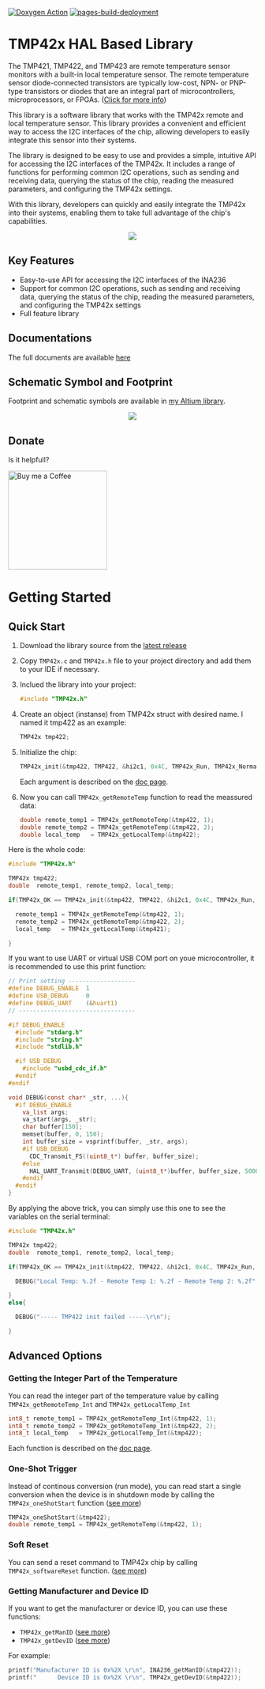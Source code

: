 [![Doxygen Action](https://github.com/SMotlaq/tmp42x/actions/workflows/main2.yml/badge.svg)](https://github.com/SMotlaq/tmp42x/actions/workflows/main2.yml)
[![pages-build-deployment](https://github.com/SMotlaq/tmp42x/actions/workflows/pages/pages-build-deployment/badge.svg)](https://github.com/SMotlaq/tmp42x/actions/workflows/pages/pages-build-deployment)


# TMP42x HAL Based Library

The TMP421, TMP422, and TMP423 are remote temperature sensor monitors with a built-in local temperature sensor. The remote temperature sensor diode-connected transistors are typically low-cost, NPN- or PNP-type transistors or diodes that are an integral part of microcontrollers, microprocessors, or FPGAs. ([Click for more info](https://www.ti.com/product/TMP421))

This library is a software library that works with the TMP42x remote and local temperature sensor. This library provides a convenient and efficient way to access the I2C interfaces of the chip, allowing developers to easily integrate this sensor into their systems.

The library is designed to be easy to use and provides a simple, intuitive API for accessing the I2C interfaces of the TMP42x. It includes a range of functions for performing common I2C operations, such as sending and receiving data, querying the status of the chip, reading the measured parameters, and configuring the TMP42x settings.

With this library, developers can quickly and easily integrate the TMP42x into their systems, enabling them to take full advantage of the chip's capabilities.

<p align="center">
  <img src="https://github.com/SMotlaq/tmp42x/blob/images/images/all.png"/>
</p>

## Key Features

* Easy-to-use API for accessing the I2C interfaces of the INA236
* Support for common I2C operations, such as sending and receiving data, querying the status of the chip, reading the measured parameters, and configuring the TMP42x settings
* Full feature library

## Documentations

The full documents are available [here](https://smotlaq.github.io/tmp42x/)

## Schematic Symbol and Footprint

Footprint and schematic symbols are available in [my Altium library](https://github.com/SMotlaq/altium-library).

<p align="center">
  <img src="https://github.com/SMotlaq/tmp42x/blob/images/images/symbols.png"/>
</p>

## Donate
Is it helpfull?

<p align="left">
  <a href="http://smotlaq.ir/LQgQF">
  <img src="https://raw.githubusercontent.com/SMotlaq/LoRa/master/bmc.png" width="200" alt="Buy me a Coffee"/>
  </a>
</p>

# Getting Started

## Quick Start

1. Download the library source from the [latest release](http://github.com/smotlaq/tmp42x/releases/latest)

2. Copy `TMP42x.c` and `TMP42x.h` file to your project directory and add them to your IDE if necessary.

3. Inclued the library into your project:
   ```C
   #include "TMP42x.h"
   ```

4. Create an object (instanse) from TMP42x struct with desired name. I named it tmp422 as an example:
   ```C
   TMP42x tmp422;
   ```

5. Initialize the chip:
   ```C
   TMP42x_init(&tmp422, TMP422, &hi2c1, 0x4C, TMP42x_Run, TMP42x_Normal, TMP42x_0_5, 1.008, 1.008, 0);
   ```
   Each argument is described on the [doc page](https://smotlaq.github.io/tmp42x/_t_m_p42x_8c.html#ad0a1fb414abc2855469d08634cbe4c21).

6. Now you can call `TMP42x_getRemoteTemp` function to read the meassured data:
   ```C
   double remote_temp1 = TMP42x_getRemoteTemp(&tmp422, 1);
   double remote_temp2 = TMP42x_getRemoteTemp(&tmp422, 2);
   double local_temp   = TMP42x_getLocalTemp(&tmp422);
   ```

Here is the whole code:
```C
#include "TMP42x.h"

TMP42x tmp422;
double  remote_temp1, remote_temp2, local_temp;

if(TMP42x_OK == TMP42x_init(&tmp422, TMP422, &hi2c1, 0x4C, TMP42x_Run, TMP42x_Normal, TMP42x_0_5, 1.008, 1.008, 0)){

  remote_temp1 = TMP42x_getRemoteTemp(&tmp422, 1);
  remote_temp2 = TMP42x_getRemoteTemp(&tmp422, 2);
  local_temp   = TMP42x_getLocalTemp(&tmp421);

}
```


If you want to use UART or virtual USB COM port on youe microcontroller, it is recommended to use this print function:
```C
// Print setting -------------------
#define DEBUG_ENABLE  1
#define USB_DEBUG     0
#define DEBUG_UART    (&huart1)
// ---------------------------------

#if DEBUG_ENABLE
  #include "stdarg.h"
  #include "string.h"
  #include "stdlib.h"

  #if USB_DEBUG
    #include "usbd_cdc_if.h"
  #endif
#endif

void DEBUG(const char* _str, ...){
  #if DEBUG_ENABLE
    va_list args;
    va_start(args, _str);
    char buffer[150];
    memset(buffer, 0, 150);
    int buffer_size = vsprintf(buffer, _str, args);
    #if USB_DEBUG
      CDC_Transmit_FS((uint8_t*) buffer, buffer_size);
    #else
      HAL_UART_Transmit(DEBUG_UART, (uint8_t*)buffer, buffer_size, 5000);
    #endif
  #endif
}
```


By applying the above trick, you can simply use this one to see the variables on the serial terminal:
```C
#include "TMP42x.h"

TMP42x tmp422;
double  remote_temp1, remote_temp2, local_temp;

if(TMP42x_OK == TMP42x_init(&tmp422, TMP422, &hi2c1, 0x4C, TMP42x_Run, TMP42x_Normal, TMP42x_0_5, 1.008, 1.008, 0)){

  DEBUG("Local Temp: %.2f - Remote Temp 1: %.2f - Remote Temp 2: %.2f", TMP42x_getLocalTemp(&tmp422), TMP42x_getRemoteTemp(&tmp422, 1), TMP42x_getRemoteTemp(&tmp422, 2));

}
else{

  DEBUG("----- TMP422 init failed -----\r\n");

}
```
## Advanced Options

### Getting the Integer Part of the Temperature

You can read the integer part of the temperature value by calling `TMP42x_getRemoteTemp_Int` and `TMP42x_getLocalTemp_Int`
```C
int8_t remote_temp1 = TMP42x_getRemoteTemp_Int(&tmp422, 1);
int8_t remote_temp2 = TMP42x_getRemoteTemp_Int(&tmp422, 2);
int8_t local_temp   = TMP42x_getLocalTemp_Int(&tmp422);
```
Each function is described on the [doc page](https://smotlaq.github.io/temp42x/_t_m_p42x_8c.html#a8822aa9e24f446908583fe7cecd18f67).

### One-Shot Trigger

Instead of continous conversion (run mode), you can read start a single conversion when the device is in shutdown mode by calling the `TMP42x_oneShotStart` function ([see more](https://smotlaq.github.io/tmp42x/_t_m_p42x_8c.html#a75f165d360795ff352b6716df3d1e886))

```C
TMP42x_oneShotStart(&tmp422);
double remote_temp1 = TMP42x_getRemoteTemp(&tmp422, 1);
```

### Soft Reset

You can send a reset command to TMP42x chip by calling `TMP42x_softwareReset` function. ([see more](https://smotlaq.github.io/tmp42x/_t_m_p42x_8c.html#ac5cb2c0895a3f9a35a263aee39f92d5c))

### Getting Manufacturer and Device ID

If you want to get the manufacturer or device ID, you can use these functions:
* `TMP42x_getManID` ([see more](https://smotlaq.github.io/tmp42x/_t_m_p42x_8c.html#a11b6c233ddc9a8ba392fd838c50413a9))
* `TMP42x_getDevID` ([see more](https://smotlaq.github.io/tmp42x/_t_m_p42x_8c.html#a3125ba6aecab65bec02bdabbe8446886))

For example:
```C
printf("Manufacturer ID is 0x%2X \r\n", INA236_getManID(&tmp422));
printf("      Device ID is 0x%2X \r\n", TMP42x_getDevID(&tmp422));
```
